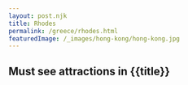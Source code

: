 ```yaml
---
layout: post.njk
title: Rhodes
permalink: /greece/rhodes.html
featuredImage: /_images/hong-kong/hong-kong.jpg
---
```

## Must see attractions in {{title}}
